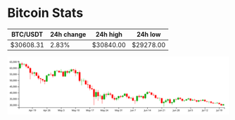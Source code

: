 # Bitcoin Stats

BTC/USDT|24h change|24h high|24h low|
|---|---|---|---|
|$30608.31|2.83%|$30840.00|$29278.00|

<img src="./chart.svg">
